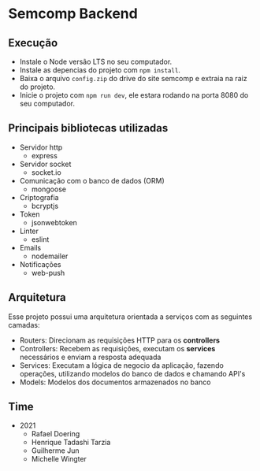 # Semcomp Backend

## Execução

- Instale o Node versão LTS no seu computador.
- Instale as depencias do projeto com `npm install`.
- Baixa o arquivo `config.zip` do drive do site semcomp e extraia na raiz do projeto.
- Inicie o projeto com `npm run dev`, ele estara rodando na porta 8080 do seu computador.

## Principais bibliotecas utilizadas

- Servidor http
  - express
- Servidor socket
  - socket.io
- Comunicação com o banco de dados (ORM)
  - mongoose
- Criptografia
  - bcryptjs
- Token
  - jsonwebtoken
- Linter
  - eslint
- Emails
  - nodemailer
- Notificações
  - web-push

## Arquitetura

Esse projeto possui uma arquitetura orientada a serviços com as seguintes camadas:

- Routers: Direcionam as requisições HTTP para os **controllers**
- Controllers: Recebem as requisições, executam os **services** necessários e enviam a resposta adequada
- Services: Executam a lógica de negocio da aplicação, fazendo operações, utilizando modelos do banco de dados e chamando API's
- Models: Modelos dos documentos armazenados no banco

## Time

- 2021
  - Rafael Doering
  - Henrique Tadashi Tarzia
  - Guilherme Jun
  - Michelle Wingter

